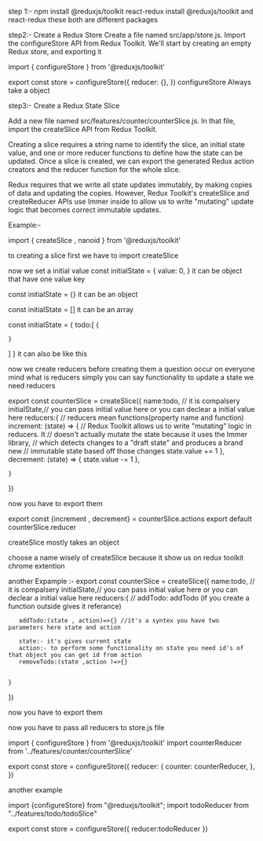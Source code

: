 step 1:-
npm install @reduxjs/toolkit react-redux
install @reduxjs/toolkit and react-redux 
these both are different packages

step2:-
Create a Redux Store
Create a file named src/app/store.js. Import the configureStore API from Redux Toolkit. We'll start by creating an empty Redux store, and exporting it

import { configureStore } from '@reduxjs/toolkit'

export const store = configureStore({
  reducer: {},
})
configureStore Always take a object

step3:-
Create a Redux State Slice

Add a new file named src/features/counter/counterSlice.js. In that file, import the createSlice API from Redux Toolkit.

Creating a slice requires a string name to identify the slice, an initial state value, and one or more reducer functions to define how the state can be updated. Once a slice is created, we can export the generated Redux action creators and the reducer function for the whole slice.

Redux requires that we write all state updates immutably, by making copies of data and updating the copies. However, Redux Toolkit's createSlice and createReducer APIs use Immer inside to allow us to write "mutating" update logic that becomes correct immutable updates.

Example:-

import { createSlice , nanoid } from '@reduxjs/toolkit'

to creating a slice first we have to import createSlice

now we set a initial value
const initialState = {
  value: 0,
}
it can be object that have one value key

const initialState = {}
it can be an object

const initialState = []
it can be an array

const initialState = {
  todo:[
    {

    }
  ]
}
it can also be like this

now we create reducers
before creating them a question occur on everyone mind what is reducers
simply you can say functionality
to update a state we need reducers

export const counterSlice = createSlice({
    name:todo, // it is compalsery
    initialState,// you can pass initial value here or you can declear a initial value here
    reducers:{
        // reducers mean functions(property name and function)
         increment: (state) => {
      // Redux Toolkit allows us to write "mutating" logic in reducers. It
      // doesn't actually mutate the state because it uses the Immer library,
      // which detects changes to a "draft state" and produces a brand new
      // immutable state based off those changes
      state.value += 1
    },
    decrement: (state) => {
      state.value -= 1
    },

    }

})


now you have to export them

export const {increment , decrement} = counterSlice.actions
export default counterSlice.reducer

createSlice mostly takes an object

choose a name wisely of createSlice because it show us on redux toolkit chrome extention

another Expample :-
export const counterSlice = createSlice({
    name:todo, // it is compalsery
    initialState,// you can pass initial value here or you can declear a initial value here
    reducers:{
       // addTodo: addTodo (if you create a function outside gives it referance)

       addTodo:(state , action)=>{} //it's a syntex you have two parameters here state and action

       state:- it's gives current state
       action:- to perform some functionality on state you need id's of that object you can get id from action
       removeTodo:(state ,action )=>{}


    }

})

now you have to export them

now you have to pass all reducers to store.js file

import { configureStore } from '@reduxjs/toolkit'
import counterReducer from '../features/counter/counterSlice'

export const store = configureStore({
  reducer: {
    counter: counterReducer,
  },
})

another example

import {configureStore} from "@reduxjs/toolkit";
import todoReducer from "../features/todo/todoSlice"

export const store = configureStore({
    reducer:todoReducer
})

